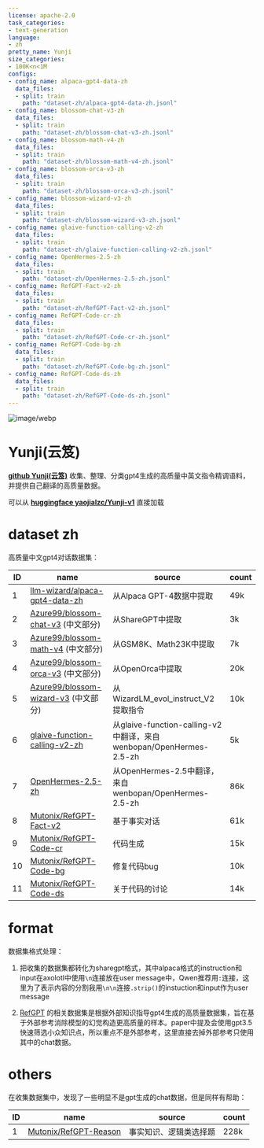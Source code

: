 ```yaml
---
license: apache-2.0
task_categories:
- text-generation
language:
- zh
pretty_name: Yunji
size_categories:
- 100K<n<1M
configs:
- config_name: alpaca-gpt4-data-zh
  data_files:
  - split: train
    path: "dataset-zh/alpaca-gpt4-data-zh.jsonl"
- config_name: blossom-chat-v3-zh
  data_files:
  - split: train
    path: "dataset-zh/blossom-chat-v3-zh.jsonl"
- config_name: blossom-math-v4-zh
  data_files:
  - split: train
    path: "dataset-zh/blossom-math-v4-zh.jsonl"
- config_name: blossom-orca-v3-zh
  data_files:
  - split: train
    path: "dataset-zh/blossom-orca-v3-zh.jsonl"
- config_name: blossom-wizard-v3-zh
  data_files:
  - split: train
    path: "dataset-zh/blossom-wizard-v3-zh.jsonl"
- config_name: glaive-function-calling-v2-zh
  data_files:
  - split: train
    path: "dataset-zh/glaive-function-calling-v2-zh.jsonl"
- config_name: OpenHermes-2.5-zh
  data_files:
  - split: train
    path: "dataset-zh/OpenHermes-2.5-zh.jsonl"
- config_name: RefGPT-Fact-v2-zh
  data_files:
  - split: train
    path: "dataset-zh/RefGPT-Fact-v2-zh.jsonl"
- config_name: RefGPT-Code-cr-zh
  data_files:
  - split: train
    path: "dataset-zh/RefGPT-Code-cr-zh.jsonl"
- config_name: RefGPT-Code-bg-zh
  data_files:
  - split: train
    path: "dataset-zh/RefGPT-Code-bg-zh.jsonl"
- config_name: RefGPT-Code-ds-zh
  data_files:
  - split: train
    path: "dataset-zh/RefGPT-Code-ds-zh.jsonl"
---
```


![image/webp](https://cdn-uploads.huggingface.co/production/uploads/64ef2a96f2b8f40224d7b407/wpn8RyQzwheXqDB9l7fkm.webp)

# Yunji(云笈)

**[github Yunji(云笈)](https://github.com/liuyaojialiuyaojia/Yunji-v1)** 收集、整理、分类gpt4生成的高质量中英文指令精调语料，并提供自己翻译的高质量数据。

可以从 **[huggingface yaojialzc/Yunji-v1](https://huggingface.co/datasets/yaojialzc/Yunji-v1)** 直接加载

# dataset zh

高质量中文gpt4对话数据集：

| ID | name | source | count |
|----|--------------|----------|--------------|
| 1  | [llm-wizard/alpaca-gpt4-data-zh](https://huggingface.co/datasets/llm-wizard/alpaca-gpt4-data-zh) | 从Alpaca GPT-4数据中提取 | 49k |
| 2  | [Azure99/blossom-chat-v3](https://huggingface.co/datasets/Azure99/blossom-chat-v3) (中文部分) | 从ShareGPT中提取 | 3k |
| 3  | [Azure99/blossom-math-v4](https://huggingface.co/datasets/Azure99/blossom-math-v4) (中文部分) | 从GSM8K、Math23K中提取 | 7k |
| 4  | [Azure99/blossom-orca-v3](https://huggingface.co/datasets/Azure99/blossom-orca-v3) (中文部分) | 从OpenOrca中提取 | 20k |
| 5  | [Azure99/blossom-wizard-v3](https://huggingface.co/datasets/Azure99/blossom-wizard-v3) (中文部分) | 从WizardLM_evol_instruct_V2提取指令 | 10k |
| 6  | [glaive-function-calling-v2-zh](https://huggingface.co/datasets/wenbopan/OpenHermes-2.5-zh) | 从glaive-function-calling-v2中翻译，来自wenbopan/OpenHermes-2.5-zh | 5k |
| 7  | [OpenHermes-2.5-zh](https://huggingface.co/datasets/wenbopan/OpenHermes-2.5-zh) | 从OpenHermes-2.5中翻译，来自wenbopan/OpenHermes-2.5-zh | 86k |
| 8  | [Mutonix/RefGPT-Fact-v2](https://huggingface.co/datasets/Mutonix/RefGPT-Fact-v2?row=14) | 基于事实对话 | 61k |
| 9  | [Mutonix/RefGPT-Code-cr](https://huggingface.co/datasets/Mutonix/RefGPT-Code-cr) | 代码生成 | 15k |
| 10 | [Mutonix/RefGPT-Code-bg](https://huggingface.co/datasets/Mutonix/RefGPT-Code-bg) | 修复代码bug | 10k |
| 11 | [Mutonix/RefGPT-Code-ds](https://huggingface.co/datasets/Mutonix/RefGPT-Code-ds) | 关于代码的讨论 | 14k |

# format

数据集格式处理：

1. 把收集的数据集都转化为sharegpt格式，其中alpaca格式的instruction和input在axolotl中使用`\n`连接放在user message中，Qwen推荐用`:`连接，这里为了表示内容的分割我用`\n\n`连接`.strip()`的instuction和input作为user message

2. [RefGPT](https://arxiv.org/pdf/2305.14994) 的相关数据集是根据外部知识指导gpt4生成的高质量数据集，旨在基于外部参考消除模型的幻觉构造更高质量的样本。paper中提及会使用gpt3.5快速筛选小众知识点，所以重点不是外部参考，这里直接去掉外部参考只使用其中的chat数据。

# others

在收集数据集中，发现了一些明显不是gpt生成的chat数据，但是同样有帮助：

| ID | name | source | count |
|----|--------------|----------|--------------|
| 1  | [Mutonix/RefGPT-Reason](https://huggingface.co/datasets/Mutonix/RefGPT-Reason?row=90) | 事实知识、逻辑类选择题 | 228k |

